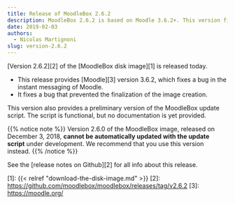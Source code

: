 ```yaml
---
title: Release of MoodleBox 2.6.2
description: MoodleBox 2.6.2 is based on Moodle 3.6.2+. This version fixes a bug that prevented the finalization of the image creation.
date: 2019-02-03
authors:
  - Nicolas Martignoni
slug: version-2.6.2
---
```


[Version 2.6.2][2] of the [MoodleBox disk image][1] is released today.

  - This release provides [Moodle][3] version 3.6.2, which fixes a bug in the instant messaging of Moodle.
  - It fixes a bug that prevented the finalization of the image creation.

This version also provides a preliminary version of the MoodleBox update script. The script is functional, but no documentation is yet provided.

{{% notice note %}}
Version 2.6.0 of the MoodleBox image, released on December 3, 2018, __cannot be automatically updated with the update script__ under development. We recommend that you use this version instead.
{{% /notice %}}

See the [release notes on Github][2] for all info about this release.

 [1]: {{< relref "download-the-disk-image.md" >}}
 [2]: https://github.com/moodlebox/moodlebox/releases/tag/v2.6.2
 [3]: https://moodle.org/
